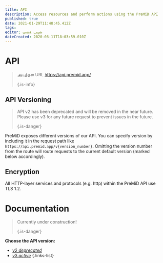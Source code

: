 ```yaml
---
title: API
description: Access resources and perform actions using the PreMiD API
published: true
date: 2021-01-29T11:48:45.412Z
tags:
editor: மார்க் டவுன்
dateCreated: 2020-06-11T18:03:59.010Z
---
```


# API

> அடித்தள URL https://api.premid.app/ 
> 
> {.is-info}

## API Versioning
> API v2 has been deprecated and will be removed in the near future. Please use v3 for any future request to prevent issues in the future. 
> 
> {.is-danger}

PreMiD exposes different versions of our API. You can specify version by including it in the request path like `https://api.premid.app/v{version_number}`. Omitting the version number from the route will route requests to the current default version (marked below accordingly).

## Encryption

All HTTP-layer services and protocols (e.g. http) within the PreMiD API use TLS 1.2.

# Documentation
> Currently under construction! 
> 
> {.is-danger}

**Choose the API version:**
- [v2 *deprecated*](/dev/api/v2)
- [v3 *active*](/dev/api/v3)
{.links-list}